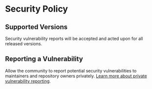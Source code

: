 
# Security Policy

## Supported Versions

Security vulnerability reports will be accepted and acted upon for all released versions.

## Reporting a Vulnerability

Allow the community to report potential security vulnerabilities to maintainers and repository owners privately.
[Learn more about private vulnerability reporting](https://docs.github.com/en/code-security/security-advisories/guidance-on-reporting-and-writing/privately-reporting-a-security-vulnerability).
